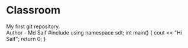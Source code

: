 # Classroom
My first git repository.
<br>
Author - Md Saif
#include<iostream>
using namespace sdt;
int main()
{
 cout << "Hi Saif";
 return 0;
}
